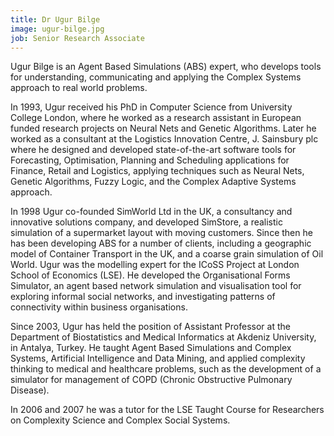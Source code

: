 ```yaml
---
title: Dr Ugur Bilge
image: ugur-bilge.jpg
job: Senior Research Associate
---
```


Ugur Bilge is an Agent Based Simulations (ABS) expert, who develops tools for understanding, communicating and applying the Complex Systems approach to real world problems.

In 1993, Ugur received his PhD in Computer Science from University College London, where he worked as a research assistant in European funded research projects on Neural Nets and Genetic Algorithms. Later he worked as a consultant at the Logistics Innovation Centre, J. Sainsbury plc where he designed and developed state-of-the-art software tools for Forecasting, Optimisation, Planning and Scheduling applications for Finance, Retail and Logistics, applying techniques such as Neural Nets, Genetic Algorithms, Fuzzy Logic, and the Complex Adaptive Systems approach.

In 1998 Ugur co-founded SimWorld Ltd in the UK, a consultancy and innovative solutions company, and developed SimStore, a realistic simulation of a supermarket layout with moving customers. Since then he has been developing ABS for a number of clients, including a geographic model of Container Transport in the UK, and a coarse grain simulation of Oil World. Ugur was the modelling expert for the ICoSS Project at London School of Economics (LSE). He developed the Organisational Forms Simulator, an agent based network simulation and visualisation tool for exploring informal social networks, and investigating patterns of connectivity within business organisations.

Since 2003, Ugur has held the position of Assistant Professor at the Department of Biostatistics and Medical Informatics at Akdeniz University, in Antalya, Turkey. He taught Agent Based Simulations and Complex Systems, Artificial Intelligence and Data Mining, and applied complexity thinking to medical and healthcare problems, such as the development of a simulator for management of COPD (Chronic Obstructive Pulmonary Disease).

In 2006 and 2007 he was a tutor for the LSE Taught Course for Researchers on Complexity Science and Complex Social Systems.
